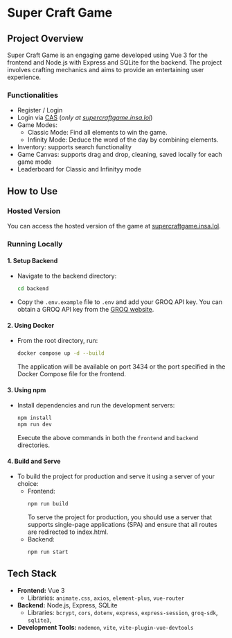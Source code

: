 # Super Craft Game

## Project Overview
Super Craft Game is an engaging game developed using Vue 3 for the frontend and Node.js with Express and SQLite for the backend. The project involves crafting mechanics and aims to provide an entertaining user experience.

### Functionalities

- Register / Login
- Login via [CAS](https://cas.insa-rouen.fr) (*only  at [supercraftgame.insa.lol](https://supercraftgame.insa.lol)*)
- Game Modes:
  - Classic Mode: Find all elements to win the game.
  - Infinity Mode: Deduce the word of the day by combining elements.
- Inventory: supports search functionality
- Game Canvas: supports drag and drop, cleaning, saved locally for each game mode
- Leaderboard for Classic and Infinityy mode

## How to Use

### Hosted Version
You can access the hosted version of the game at [supercraftgame.insa.lol](https://supercraftgame.insa.lol).

### Running Locally

#### 1. Setup Backend
- Navigate to the backend directory:
  ```sh
  cd backend
  ```
- Copy the `.env.example` file to `.env` and add your GROQ API key. You can obtain a GROQ API key from the [GROQ website](https://groq.com).

#### 2. Using Docker
- From the root directory, run:
  ```sh
  docker compose up -d --build
  ```
  The application will be available on port 3434 or the port specified in the Docker Compose file for the frontend.

#### 3. Using npm
- Install dependencies and run the development servers:
  ```sh
  npm install
  npm run dev
  ```
  Execute the above commands in both the `frontend` and `backend` directories.

#### 4. Build and Serve
- To build the project for production and serve it using a server of your choice:
  - Frontend:
    ```sh
    npm run build
    ```
    To serve the project for production, you should use a server that supports single-page applications (SPA) and ensure that all routes are redirected to index.html.
  - Backend:
    ```sh
    npm run start
    ```

## Tech Stack
- **Frontend:** Vue 3
  - Libraries: `animate.css`, `axios`, `element-plus`, `vue-router`
- **Backend:** Node.js, Express, SQLite
  - Libraries: `bcrypt`, `cors`, `dotenv`, `express`, `express-session`, `groq-sdk`, `sqlite3`,
- **Development Tools:** `nodemon`, `vite`, `vite-plugin-vue-devtools`
